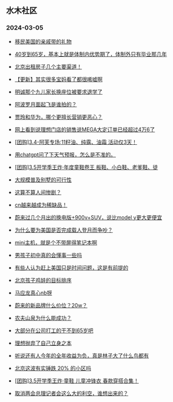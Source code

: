 ## 水木社区 
### 2024-03-05

+ [移民美国的亲戚带的礼物](https://www.mysmth.net/nForum/article/MyFamily/239889)

+ [40岁到65岁，基本上就是体制内优势期了，体制外只有毕业那几年](https://www.mysmth.net/nForum/article/WorkingLife/1552)

+ [北京出租房子几个主要渠道！](https://www.mysmth.net/nForum/article/OurEstate/2914106)

+ [【更新】其实很多宝妈看了都很唏嘘啊](https://www.mysmth.net/nForum/article/Divorce/2068556)

+ [明诚那个九儿家长换座位被要求退学了](https://www.mysmth.net/nForum/article/ChildEducation/2353768)

+ [阿波罗月面起飞是谁拍的？](https://www.mysmth.net/nForum/article/Aero/428028)

+ [贾玲和华为，哪个更擅长营销更恶心？](https://www.mysmth.net/nForum/article/TVShow/1543166)

+ [网上看到说理想门店的销售说MEGA大定订单已经超过4万6了](https://www.mysmth.net/nForum/article/GreenAuto/1491357)

+ [[团购]3.4-阿芙专场:11籽油、纯露、油霜 活动仅3天！](https://www.mysmth.net/nForum/article/ADAgent_TG/1318056)

+ [用chatgpt问了下天气预报，怎么是不准的。](https://www.mysmth.net/nForum/article/AI/84260)

+ [[团购]3.5开学季王炸·年度童鞋卷王 板鞋、小白鞋、老爹鞋、徒](https://www.mysmth.net/nForum/article/ADAgent_TG/1318108)

+ [大规模普及别墅的可行性](https://www.mysmth.net/nForum/article/Geography/576265)

+ [这算不算人间惨剧？](https://www.mysmth.net/nForum/article/MyFamily/240046)

+ [cn越来越成为稀缺品！](https://www.mysmth.net/nForum/article/Love/6289912)

+ [蔚来过几个月出的换电版+900v+SUV，说比model y更大更便宜](https://www.mysmth.net/nForum/article/GreenAuto/1491758)

+ [为什么要为美国是否完成载人登月而争吵？](https://www.mysmth.net/nForum/article/Aero/428547)

+ [mini主机，就是个不带屏得笔记本啊](https://www.mysmth.net/nForum/article/Notebook/1990680)

+ [男孩子初中真的会懂事一些吗](https://www.mysmth.net/nForum/article/PreUnivEdu/149679)

+ [有些人认为赶上美国只是时间问题，这是有前提的](https://www.mysmth.net/nForum/article/METech/471590)

+ [北京孩子鸡娃的目标排序](https://www.mysmth.net/nForum/article/ChildEducation/2355903)

+ [马应龙真心nb呀](https://www.mysmth.net/nForum/article/Aero/428530)

+ [蔚来的新品牌什么价位？20w？](https://www.mysmth.net/nForum/article/GreenAuto/1492686)

+ [农夫山泉为什么能成功？](https://www.mysmth.net/nForum/article/WorkingLife/820)

+ [大部分在公司打工的干不到65岁吧](https://www.mysmth.net/nForum/article/WorkingLife/2483)

+ [理想抛弃了自己立身之本](https://www.mysmth.net/nForum/article/GreenAuto/1491461)

+ [听说还有人今年的全年收益为负，真是林子大了什么鸟都有](https://www.mysmth.net/nForum/article/Stock/10806706)

+ [北京这波有实锤跌 20% 的小区吗](https://www.mysmth.net/nForum/article/OurEstate/2914879)

+ [[团购]3.5开学季王炸·童鞋 儿童冲锋衣 春款穿搭合集！](https://www.mysmth.net/nForum/article/ADAgent_TG/1318108)

+ [取消两会总理记者会这么大的利空，谁想出来的？](https://www.mysmth.net/nForum/article/Stock/10806685)

